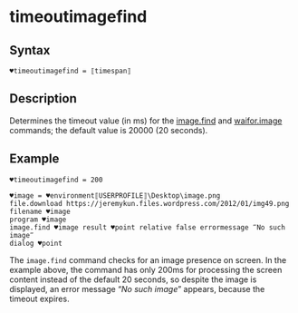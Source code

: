 # timeoutimagefind

## Syntax

```G1ANT
♥timeoutimagefind = ⟦timespan⟧
```

## Description

Determines the timeout value (in ms) for the [image.find](../G1ANT.Addon.Images/Commands/ImageFindCommand.md) and [waifor.image](../G1ANT.Addon.Images/Commands/WaitforImageCommand.md) commands; the default value is 20000 (20 seconds).

## Example

```G1ANT
♥timeoutimagefind = 200

♥image = ♥environment⟦USERPROFILE⟧\Desktop\image.png
file.download https://jeremykun.files.wordpress.com/2012/01/img49.png filename ♥image
program ♥image
image.find ♥image result ♥point relative false errormessage ‴No such image‴
dialog ♥point
```

The `image.find` command checks for an image presence on screen. In the example above, the command has only 200ms for processing the screen content instead of the default 20 seconds, so despite the image is displayed, an error message “*No such image*” appears, because the timeout expires.
